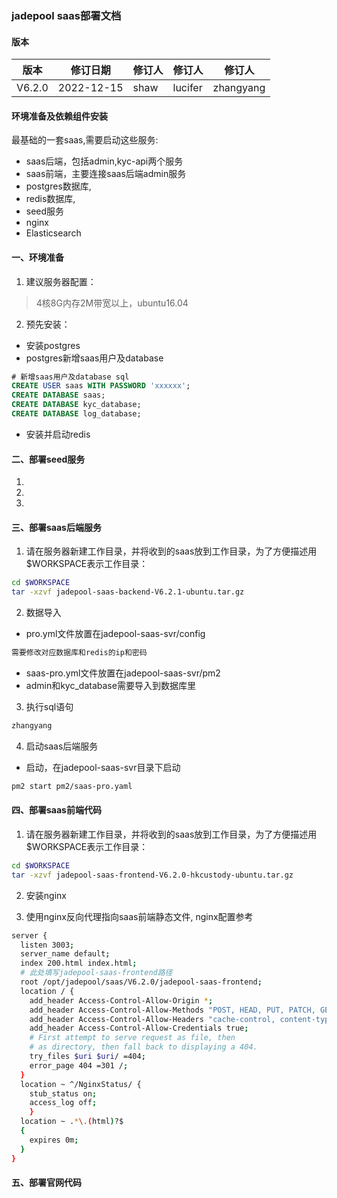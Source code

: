 ### jadepool saas部署文档
#### 版本
|版本|修订日期 |修订人 |修订人 |修订人 |
|--|--|--|--|--|
| V6.2.0 | 2022-12-15 | shaw |lucifer|zhangyang |
#### 环境准备及依赖组件安装

 最基础的一套saas,需要启动这些服务:

 - saas后端，包括admin,kyc-api两个服务
 - saas前端，主要连接saas后端admin服务
 - postgres数据库, 
 - redis数据库, 
 - seed服务
 - nginx
 - Elasticsearch

	 
#### 一、环境准备
1. 建议服务器配置：

> 4核8G内存2M带宽以上，ubuntu16.04

2. 预先安装：

- 安装postgres
- postgres新增saas用户及database
```sql
# 新增saas用户及database sql
CREATE USER saas WITH PASSWORD 'xxxxxx';
CREATE DATABASE saas;
CREATE DATABASE kyc_database;
CREATE DATABASE log_database;
```
- 安装并启动redis



#### 二、部署seed服务
1.
2.
3.

#### 三、部署saas后端服务
1. 请在服务器新建工作目录，并将收到的saas放到工作目录，为了方便描述用$WORKSPACE表示工作目录：
```bash
cd $WORKSPACE
tar -xzvf jadepool-saas-backend-V6.2.1-ubuntu.tar.gz
```
2. 数据导入
- pro.yml文件放置在jadepool-saas-svr/config
```bash
需要修改对应数据库和redis的ip和密码
```
- saas-pro.yml文件放置在jadepool-saas-svr/pm2
- admin和kyc_database需要导入到数据库里
3. 执行sql语句
```bash
zhangyang
```
4. 启动saas后端服务

- 启动，在jadepool-saas-svr目录下启动
```bash
pm2 start pm2/saas-pro.yaml
```


#### 四、部署saas前端代码
1. 请在服务器新建工作目录，并将收到的saas放到工作目录，为了方便描述用$WORKSPACE表示工作目录：

```bash
cd $WORKSPACE
tar -xzvf jadepool-saas-frontend-V6.2.0-hkcustody-ubuntu.tar.gz
```
2. 安装nginx

3. 使用nginx反向代理指向saas前端静态文件, nginx配置参考
```bash
server {
  listen 3003;
  server_name default;
  index 200.html index.html;
  # 此处填写jadepool-saas-frontend路径
  root /opt/jadepool/saas/V6.2.0/jadepool-saas-frontend;
  location / {
    add_header Access-Control-Allow-Origin *;
    add_header Access-Control-Allow-Methods "POST, HEAD, PUT, PATCH, GET, DELETE";
    add_header Access-Control-Allow-Headers "cache-control, content-type, Origin, Authorization, Accept";
    add_header Access-Control-Allow-Credentials true;
    # First attempt to serve request as file, then
    # as directory, then fall back to displaying a 404.
    try_files $uri $uri/ =404;
    error_page 404 =301 /;
  }
  location ~ ^/NginxStatus/ {
    stub_status on;
    access_log off;
    }
  location ~ .*\.(html)?$
  {
    expires 0m;
  }
}
```
#### 五、部署官网代码
